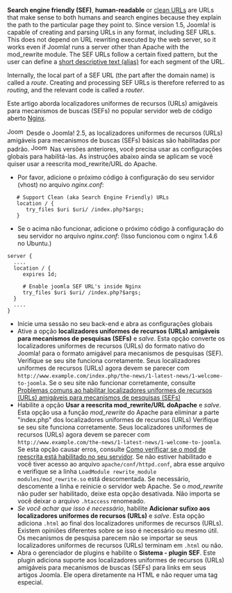 <!-- Filename: Enabling_Search_Engine_Friendly_(SEF)_URLs_on_Nginx / Display title: Habilitando localizadores uniformes de recursos (URLs) amigáveis para mecanismos de buscas (SEFs) no Nginx -->

**Search engine friendly (SEF)**, **human-readable** or
<a href="https://en.wikipedia.org/wiki/Clean_URL" class="extiw"
title="wikipedia:Clean URL">clean URLs</a> are URLs that make sense to
both humans and search engines because they explain the path to the
particular page they point to. Since version 1.5, Joomla! is capable of
creating and parsing URLs in any format, including SEF URLs. This does
not depend on URL rewriting executed by the web server, so it works even
if Joomla! runs a server other than Apache with the mod_rewrite module.
The SEF URLs follow a certain fixed pattern, but the user can define a
[short descriptive text (alias)](https://docs.joomla.org/Alias "Alias")
for each segment of the URL.

Internally, the local part of a SEF URL (the part after the domain name)
is called a *route*. Creating and processing SEF URLs is therefore
referred to as *routing*, and the relevant code is called a *router*.

Este artigo aborda localizadores uniformes de recursos (URLs) amigáveis
para mecanismos de buscas (SEFs) no popular servidor web de código
aberto <a href="http://nginx.net" class="external text" target="_blank"
rel="nofollow noreferrer noopener">Nginx</a>.

<img src="https://docs.joomla.org/images/5/53/Compat_icon_2_5.png"
decoding="async" data-file-width="40" data-file-height="17" width="40"
height="17" alt="Joomla 2.5" /> Desde o Joomla! 2.5, as localizadores
uniformes de recursos (URLs) amigáveis para mecanismos de buscas (SEFs)
básicas são habilitadas por padrão.
<img src="https://docs.joomla.org/images/c/c8/Compat_icon_1_5.png"
decoding="async" data-file-width="40" data-file-height="17" width="40"
height="17" alt="Joomla 1.5" /> Nas versões anteriores, você precisa
usar as configurações globais para habilitá-las. As instruções abaixo
ainda se aplicam se você quiser usar a reescrita mod_rewrite/URL do
Apache.

- Por favor, adicione o próximo código à configuração do seu servidor
  (vhost) no arquivo *nginx.conf*:

<!-- -->

       # Support Clean (aka Search Engine Friendly) URLs
       location / {
          try_files $uri $uri/ /index.php?$args;
       }

- Se o acima não funcionar, adicione o próximo código à configuração do
  seu servidor no arquivo *nginx.conf*: (Isso funcionou com o nginx
  1.4.6 no Ubuntu.)

<!-- -->

    server {
      ....
      location / {
         expires 1d;

         # Enable joomla SEF URL's inside Nginx
         try_files $uri $uri/ /index.php?$args;
      }
      ....
    }

- Inicie uma sessão no seu back-end e abra as configurações globais
- Ative a opção **localizadores uniformes de recursos (URLs) amigáveis
  para mecanismos de pesquisas (SEFs)** e *salve*. Esta opção converte
  os localizadores uniformes de recursos (URLs) do formato nativo do
  Joomla! para o formato amigável para mecanismos de pesquisas (SEF).
  Verifique se seu site funciona corretamente. Seus localizadores
  uniformes de recursos (URLs) agora devem se parecer com
  `http://www.example.com/index.php/the-­news/1-­latest­-news/1­-welcome­-to­-joomla`.
  Se o seu site não funcionar corretamente, consulte [Problemas comuns
  ao habilitar localizadores uniformes de recursos (URLs) amigáveis para
  mecanismos de pesquisas
  (SEFs)](https://docs.joomla.org/Common_problems_when_enabling_Search_Engine_Friendly_(SEF)_URLs/pt-br "Common problems when enabling Search Engine Friendly (SEF) URLs/pt-br")
- Habilite a opção **Usar a reescrita mod_rewrite/URL doApache** e
  *salve*. Esta opção usa a função *mod_rewrite* do Apache para eliminar
  a parte "index.php" dos localizadores uniformes de recursos (URLs)
  Verifique se seu site funciona corretamente. Seus localizadores
  uniformes de recursos (URLs) agora devem se parecer com
  `http://www.example.com/the-­news/1­-latest-­news/1-­welcome-­to­-joomla`.
  Se esta opção causar erros, consulte [Como verificar se o mod de
  reescrita está habilitado no seu
  servidor](https://docs.joomla.org/How_to_check_if_mod_rewrite_is_enabled_on_your_server/pt-br "How to check if mod rewrite is enabled on your server/pt-br").
  Se não estiver habilitado e você tiver acesso ao arquivo
  `apache/conf/httpd.conf`, abra esse arquivo e verifique se a linha
  `LoadModule rewrite_module modules/mod_rewrite.so` está descomentada.
  Se necessário, descomente a linha e reinicie o servidor web Apache.
  Se o *mod_rewrite* não puder ser habilitado, deixe esta opção
  desativada. Não importa se você deixar o arquivo `.htaccess`
  renomeado.
- *Se você achar que isso é necessário*, habilite **Adicionar sufixo aos
  localizadores uniformes de recursos (URLs)** e *salve*. Esta opção
  adiciona `.html` ao final dos localizadores uniformes de recursos
  (URLs). Existem opiniões diferentes sobre se isso é necessário ou
  mesmo útil. Os mecanismos de pesquisa parecem não se importar se seus
  localizadores uniformes de recursos (URLs) terminam em `.html` ou não.
- Abra o gerenciador de plugins e habilite o **Sistema - plugin SEF**.
  Este plugin adiciona suporte aos localizadores uniformes de recursos
  (URLs) amigáveis para mecanismos de buscas (SEFs) para links em seus
  artigos Joomla. Ele opera diretamente na HTML e não requer uma tag
  especial.
